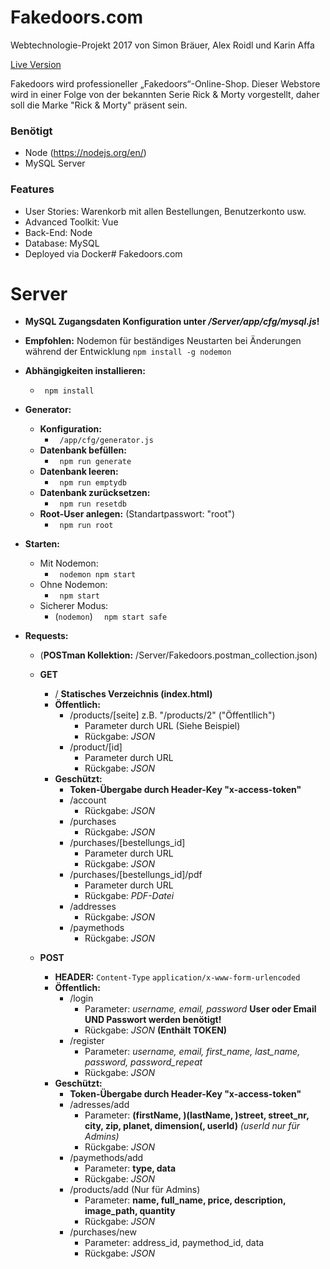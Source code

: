 # Fakedoors.com

Webtechnologie-Projekt 2017 von
Simon Bräuer, Alex Roidl und Karin Affa

[Live Version](https://sinfkaaffa.github.io/fakedoors/)

Fakedoors wird professioneller „Fakedoors“-Online-Shop.
Dieser Webstore wird in einer Folge von der bekannten Serie Rick & Morty vorgestellt, daher soll die Marke "Rick & Morty" präsent sein.

### Benötigt

* Node (https://nodejs.org/en/)
* MySQL Server

### Features

* User Stories: Warenkorb mit allen Bestellungen, Benutzerkonto usw.
* Advanced Toolkit: Vue
* Back-End: Node
* Database: MySQL
* Deployed via Docker# Fakedoors.com


# Server
* **MySQL Zugangsdaten Konfiguration unter */Server/app/cfg/mysql.js*!**
* **Empfohlen:**
	Nodemon für beständiges Neustarten bei Änderungen während der Entwicklung
	``` npm install -g nodemon ```

* **Abhängigkeiten installieren:**
	* ``` npm install```

* **Generator:**
	* **Konfiguration:**
		* ``` /app/cfg/generator.js```
	* **Datenbank befüllen:**
		* ``` npm run generate```
	* **Datenbank leeren:**
		* ``` npm run emptydb```
	* **Datenbank zurücksetzen:**
		* ``` npm run resetdb```
	* **Root-User anlegen:** (Standartpasswort: "root")
		* ``` npm run root```

* **Starten:**
	* Mit Nodemon:
		* ``` nodemon npm start```
	* Ohne Nodemon:
		* ``` npm start```
	* Sicherer Modus:
		* (```nodemon```) ```  npm start safe```

* **Requests:**
	* (**POSTman Kollektion:** /Server/Fakedoors.postman_collection.json)

	* **GET**
		* / **Statisches Verzeichnis (index.html)**
		* **Öffentlich:**
			* /products/[seite] z.B. "/products/2" ("Öffentllich")
				* Parameter durch URL (Siehe Beispiel)
				* Rückgabe: *JSON*
			* /product/[id]
				* Parameter durch URL
				* Rückgabe: *JSON*
		* **Geschützt:**
			* **Token-Übergabe durch Header-Key "x-access-token"**
			* /account
				* Rückgabe: *JSON*
			* /purchases
				* Rückgabe: *JSON*
			* /purchases/[bestellungs_id]
				* Parameter durch URL
				* Rückgabe: *JSON*
			* /purchases/[bestellungs_id]/pdf
				* Parameter durch URL
				* Rückgabe: *PDF-Datei*
			* /addresses
				* Rückgabe: *JSON*
			* /paymethods
				* Rückgabe: *JSON*

	* **POST**
		* **HEADER:** ```Content-Type``` ```application/x-www-form-urlencoded```
		* **Öffentlich:**
			* /login
				* Parameter: *username, email, password* **User oder Email UND Passwort werden benötigt!**
				* Rückgabe: *JSON* **(Enthält TOKEN)**
			* /register
				* Parameter: *username, email, first_name, last_name, password, password_repeat*
				* Rückgabe: *JSON*
		* **Geschützt:**
			* **Token-Übergabe durch Header-Key "x-access-token"**
			* /adresses/add
				* Parameter: **(firstName, )(lastName, )street, street_nr, city, zip, planet, dimension(, userId)** *(userId nur für Admins)*
				* Rückgabe: *JSON*
			* /paymethods/add
				* Parameter: **type, data**
				* Rückgabe: *JSON*
			* /products/add (Nur für Admins)
				* Parameter: **name, full_name, price, description, image_path, quantity**
				* Rückgabe: *JSON*
			* /purchases/new
				* Parameter: address_id, paymethod_id, data
				* Rückgabe: *JSON*
